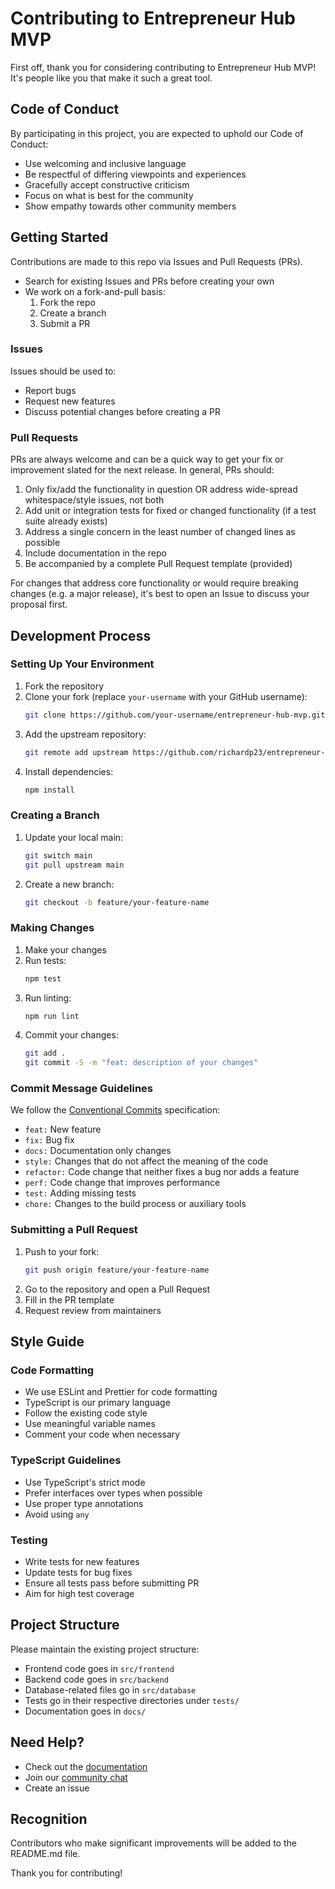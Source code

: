 # Contributing to Entrepreneur Hub MVP

First off, thank you for considering contributing to Entrepreneur Hub MVP! It's people like you that make it such a great tool.

## Code of Conduct

By participating in this project, you are expected to uphold our Code of Conduct:

- Use welcoming and inclusive language
- Be respectful of differing viewpoints and experiences
- Gracefully accept constructive criticism
- Focus on what is best for the community
- Show empathy towards other community members

## Getting Started

Contributions are made to this repo via Issues and Pull Requests (PRs).

- Search for existing Issues and PRs before creating your own
- We work on a fork-and-pull basis:
  1. Fork the repo
  2. Create a branch
  3. Submit a PR

### Issues

Issues should be used to:
- Report bugs
- Request new features
- Discuss potential changes before creating a PR

### Pull Requests

PRs are always welcome and can be a quick way to get your fix or improvement slated for the next release. In general, PRs should:

1. Only fix/add the functionality in question OR address wide-spread whitespace/style issues, not both
2. Add unit or integration tests for fixed or changed functionality (if a test suite already exists)
3. Address a single concern in the least number of changed lines as possible
4. Include documentation in the repo
5. Be accompanied by a complete Pull Request template (provided)

For changes that address core functionality or would require breaking changes (e.g. a major release), it's best to open an Issue to discuss your proposal first.

## Development Process

### Setting Up Your Environment

1. Fork the repository
2. Clone your fork (replace `your-username` with your GitHub username):
   ```bash
   git clone https://github.com/your-username/entrepreneur-hub-mvp.git
   ```
3. Add the upstream repository:
   ```bash
   git remote add upstream https://github.com/richardp23/entrepreneur-hub-mvp.git
   ```
4. Install dependencies:
   ```bash
   npm install
   ```

### Creating a Branch

1. Update your local main:
   ```bash
   git switch main
   git pull upstream main
   ```
2. Create a new branch:
   ```bash
   git checkout -b feature/your-feature-name
   ```

### Making Changes

1. Make your changes
2. Run tests:
   ```bash
   npm test
   ```
3. Run linting:
   ```bash
   npm run lint
   ```
4. Commit your changes:
   ```bash
   git add .
   git commit -S -m "feat: description of your changes"
   ```

### Commit Message Guidelines

We follow the [Conventional Commits](https://www.conventionalcommits.org/) specification:

- `feat:` New feature
- `fix:` Bug fix
- `docs:` Documentation only changes
- `style:` Changes that do not affect the meaning of the code
- `refactor:` Code change that neither fixes a bug nor adds a feature
- `perf:` Code change that improves performance
- `test:` Adding missing tests
- `chore:` Changes to the build process or auxiliary tools

### Submitting a Pull Request

1. Push to your fork:
   ```bash
   git push origin feature/your-feature-name
   ```
2. Go to the repository and open a Pull Request
3. Fill in the PR template
4. Request review from maintainers

## Style Guide

### Code Formatting

- We use ESLint and Prettier for code formatting
- TypeScript is our primary language
- Follow the existing code style
- Use meaningful variable names
- Comment your code when necessary

### TypeScript Guidelines

- Use TypeScript's strict mode
- Prefer interfaces over types when possible
- Use proper type annotations
- Avoid using `any`

### Testing

- Write tests for new features
- Update tests for bug fixes
- Ensure all tests pass before submitting PR
- Aim for high test coverage

## Project Structure

Please maintain the existing project structure:

- Frontend code goes in `src/frontend`
- Backend code goes in `src/backend`
- Database-related files go in `src/database`
- Tests go in their respective directories under `tests/`
- Documentation goes in `docs/`

## Need Help?

- Check out the [documentation](docs/)
- Join our [community chat](link-to-chat)
- Create an issue

## Recognition

Contributors who make significant improvements will be added to the README.md file.

Thank you for contributing! 
